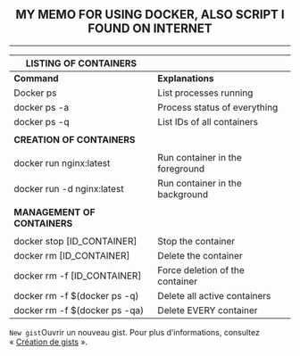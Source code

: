 <h2 align = "center"> MY MEMO FOR USING DOCKER, ALSO SCRIPT I FOUND ON INTERNET</h2>
<hr>

|          **LISTING OF CONTAINERS**          |                                     |
|---------------------------------------------|------------------------------------ |
| **Command**                                 | **Explanations**                    |
| Docker ps                                   | List processes running              |
| docker ps -a                                | Process status of everything        |
| docker ps -q                                | List IDs of all containers          |
|                                             |                                     |
|         **CREATION OF CONTAINERS**          |                                     |
|                                             |                                     |
| docker run nginx:latest                     | Run container in the foreground     |
| docker run -d nginx:latest                  | Run container in the background     |
|                                             |                                     |
|     **MANAGEMENT OF CONTAINERS**            |                                     |
|                                             |                                     |
| docker stop [ID_CONTAINER]                  | Stop the container                  |
| docker rm [ID_CONTAINER]                    | Delete the container                |
| docker rm -f [ID_CONTAINER]                 | Force deletion of the container     |
| docker rm -f $(docker ps -q)                | Delete all active containers        |
| docker rm -f $(docker ps -qa)               | Delete EVERY container              |




<tr><td align="left"><code>New gist</code></td><td align="left">Ouvrir un nouveau gist. Pour plus d’informations, consultez «&nbsp;<a href="/fr/get-started/writing-on-github/editing-and-sharing-content-with-gists/creating-gists" _originalhref="/get-started/writing-on-github/editing-and-sharing-content-with-gists/creating-gists" aria-roledescription="Pointer la carte" aria-describedby="popover-describedby">Création de gists</a>&nbsp;».</td></tr>


